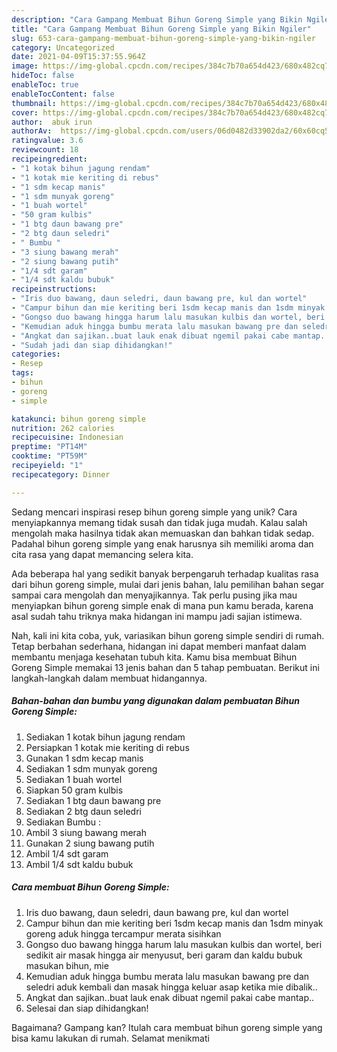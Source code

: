 ```yaml
---
description: "Cara Gampang Membuat Bihun Goreng Simple yang Bikin Ngiler"
title: "Cara Gampang Membuat Bihun Goreng Simple yang Bikin Ngiler"
slug: 653-cara-gampang-membuat-bihun-goreng-simple-yang-bikin-ngiler
category: Uncategorized
date: 2021-04-09T15:37:55.964Z
image: https://img-global.cpcdn.com/recipes/384c7b70a654d423/680x482cq70/bihun-goreng-simple-foto-resep-utama.jpg
hideToc: false
enableToc: true
enableTocContent: false
thumbnail: https://img-global.cpcdn.com/recipes/384c7b70a654d423/680x482cq70/bihun-goreng-simple-foto-resep-utama.jpg
cover: https://img-global.cpcdn.com/recipes/384c7b70a654d423/680x482cq70/bihun-goreng-simple-foto-resep-utama.jpg
author:  abuk irun
authorAv:  https://img-global.cpcdn.com/users/06d0482d33902da2/60x60cq50/avatar.jpg
ratingvalue: 3.6
reviewcount: 18
recipeingredient:
- "1 kotak bihun jagung rendam"
- "1 kotak mie keriting di rebus"
- "1 sdm kecap manis"
- "1 sdm munyak goreng"
- "1 buah wortel"
- "50 gram kulbis"
- "1 btg daun bawang pre"
- "2 btg daun seledri"
- " Bumbu "
- "3 siung bawang merah"
- "2 siung bawang putih"
- "1/4 sdt garam"
- "1/4 sdt kaldu bubuk"
recipeinstructions:
- "Iris duo bawang, daun seledri, daun bawang pre, kul dan wortel"
- "Campur bihun dan mie keriting beri 1sdm kecap manis dan 1sdm minyak goreng aduk hingga tercampur merata sisihkan"
- "Gongso duo bawang hingga harum lalu masukan kulbis dan wortel, beri sedikit air masak hingga air menyusut, beri garam dan kaldu bubuk masukan bihun, mie"
- "Kemudian aduk hingga bumbu merata lalu masukan bawang pre dan seledri aduk kembali dan masak hingga keluar asap ketika mie dibalik.."
- "Angkat dan sajikan..buat lauk enak dibuat ngemil pakai cabe mantap.."
- "Sudah jadi dan siap dihidangkan!"
categories:
- Resep
tags:
- bihun
- goreng
- simple

katakunci: bihun goreng simple 
nutrition: 262 calories
recipecuisine: Indonesian
preptime: "PT14M"
cooktime: "PT59M"
recipeyield: "1"
recipecategory: Dinner

---
```



Sedang mencari inspirasi resep bihun goreng simple yang unik? Cara menyiapkannya memang tidak susah dan tidak juga mudah. Kalau salah mengolah maka hasilnya tidak akan memuaskan dan bahkan tidak sedap. Padahal bihun goreng simple yang enak harusnya sih memiliki aroma dan cita rasa yang dapat memancing selera kita.




Ada beberapa hal yang sedikit banyak berpengaruh terhadap kualitas rasa dari bihun goreng simple, mulai dari jenis bahan, lalu pemilihan bahan segar sampai cara mengolah dan menyajikannya. Tak perlu pusing jika mau menyiapkan bihun goreng simple enak di mana pun kamu berada, karena asal sudah tahu triknya maka hidangan ini mampu jadi sajian istimewa.


Nah, kali ini kita coba, yuk, variasikan bihun goreng simple sendiri di rumah. Tetap berbahan sederhana, hidangan ini dapat memberi manfaat dalam membantu menjaga kesehatan tubuh kita. Kamu bisa membuat Bihun Goreng Simple memakai 13 jenis bahan dan 5 tahap pembuatan. Berikut ini langkah-langkah dalam membuat hidangannya.

<!--inarticleads1-->

##### Bahan-bahan dan bumbu yang digunakan dalam pembuatan Bihun Goreng Simple:

1. Sediakan 1 kotak bihun jagung rendam
1. Persiapkan 1 kotak mie keriting di rebus
1. Gunakan 1 sdm kecap manis
1. Sediakan 1 sdm munyak goreng
1. Sediakan 1 buah wortel
1. Siapkan 50 gram kulbis
1. Sediakan 1 btg daun bawang pre
1. Sediakan 2 btg daun seledri
1. Sediakan  Bumbu :
1. Ambil 3 siung bawang merah
1. Gunakan 2 siung bawang putih
1. Ambil 1/4 sdt garam
1. Ambil 1/4 sdt kaldu bubuk




<!--inarticleads2-->

##### Cara membuat Bihun Goreng Simple:

1. Iris duo bawang, daun seledri, daun bawang pre, kul dan wortel
1. Campur bihun dan mie keriting beri 1sdm kecap manis dan 1sdm minyak goreng aduk hingga tercampur merata sisihkan
1. Gongso duo bawang hingga harum lalu masukan kulbis dan wortel, beri sedikit air masak hingga air menyusut, beri garam dan kaldu bubuk masukan bihun, mie
1. Kemudian aduk hingga bumbu merata lalu masukan bawang pre dan seledri aduk kembali dan masak hingga keluar asap ketika mie dibalik..
1. Angkat dan sajikan..buat lauk enak dibuat ngemil pakai cabe mantap..
1. Selesai dan siap dihidangkan!



Bagaimana? Gampang kan? Itulah cara membuat bihun goreng simple yang bisa kamu lakukan di rumah. Selamat menikmati
